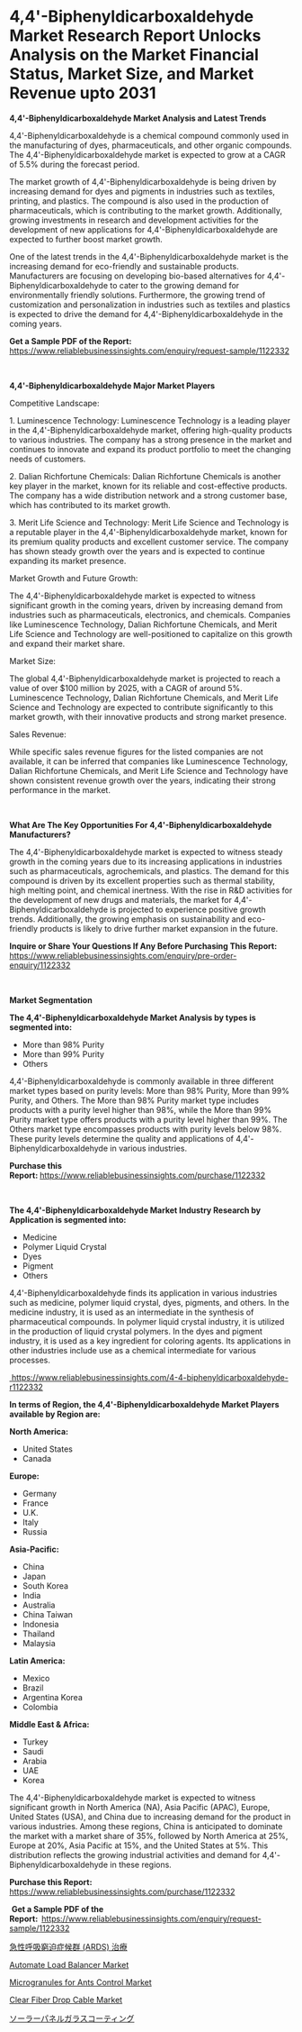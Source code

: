 <p><h1>4,4'-Biphenyldicarboxaldehyde Market Research Report Unlocks Analysis on the Market Financial Status, Market Size, and Market Revenue upto 2031</h1></p><p><strong>4,4'-Biphenyldicarboxaldehyde Market Analysis and Latest Trends</strong></p>
<p><p>4,4'-Biphenyldicarboxaldehyde is a chemical compound commonly used in the manufacturing of dyes, pharmaceuticals, and other organic compounds. The 4,4'-Biphenyldicarboxaldehyde market is expected to grow at a CAGR of 5.5% during the forecast period. </p><p>The market growth of 4,4'-Biphenyldicarboxaldehyde is being driven by increasing demand for dyes and pigments in industries such as textiles, printing, and plastics. The compound is also used in the production of pharmaceuticals, which is contributing to the market growth. Additionally, growing investments in research and development activities for the development of new applications for 4,4'-Biphenyldicarboxaldehyde are expected to further boost market growth.</p><p>One of the latest trends in the 4,4'-Biphenyldicarboxaldehyde market is the increasing demand for eco-friendly and sustainable products. Manufacturers are focusing on developing bio-based alternatives for 4,4'-Biphenyldicarboxaldehyde to cater to the growing demand for environmentally friendly solutions. Furthermore, the growing trend of customization and personalization in industries such as textiles and plastics is expected to drive the demand for 4,4'-Biphenyldicarboxaldehyde in the coming years.</p></p>
<p><strong>Get a Sample PDF of the Report:&nbsp;</strong> <a href="https://www.reliablebusinessinsights.com/enquiry/request-sample/1122332">https://www.reliablebusinessinsights.com/enquiry/request-sample/1122332</a></p>
<p>&nbsp;</p>
<p><strong>4,4'-Biphenyldicarboxaldehyde Major Market Players</strong></p>
<p><p>Competitive Landscape:</p><p>1. Luminescence Technology: Luminescence Technology is a leading player in the 4,4'-Biphenyldicarboxaldehyde market, offering high-quality products to various industries. The company has a strong presence in the market and continues to innovate and expand its product portfolio to meet the changing needs of customers.</p><p>2. Dalian Richfortune Chemicals: Dalian Richfortune Chemicals is another key player in the market, known for its reliable and cost-effective products. The company has a wide distribution network and a strong customer base, which has contributed to its market growth.</p><p>3. Merit Life Science and Technology: Merit Life Science and Technology is a reputable player in the 4,4'-Biphenyldicarboxaldehyde market, known for its premium quality products and excellent customer service. The company has shown steady growth over the years and is expected to continue expanding its market presence.</p><p>Market Growth and Future Growth:</p><p>The 4,4'-Biphenyldicarboxaldehyde market is expected to witness significant growth in the coming years, driven by increasing demand from industries such as pharmaceuticals, electronics, and chemicals. Companies like Luminescence Technology, Dalian Richfortune Chemicals, and Merit Life Science and Technology are well-positioned to capitalize on this growth and expand their market share.</p><p>Market Size:</p><p>The global 4,4'-Biphenyldicarboxaldehyde market is projected to reach a value of over $100 million by 2025, with a CAGR of around 5%. Luminescence Technology, Dalian Richfortune Chemicals, and Merit Life Science and Technology are expected to contribute significantly to this market growth, with their innovative products and strong market presence.</p><p>Sales Revenue:</p><p>While specific sales revenue figures for the listed companies are not available, it can be inferred that companies like Luminescence Technology, Dalian Richfortune Chemicals, and Merit Life Science and Technology have shown consistent revenue growth over the years, indicating their strong performance in the market.</p></p>
<p>&nbsp;</p>
<p><strong>What Are The Key Opportunities For 4,4'-Biphenyldicarboxaldehyde Manufacturers?</strong></p>
<p><p>The 4,4'-Biphenyldicarboxaldehyde market is expected to witness steady growth in the coming years due to its increasing applications in industries such as pharmaceuticals, agrochemicals, and plastics. The demand for this compound is driven by its excellent properties such as thermal stability, high melting point, and chemical inertness. With the rise in R&D activities for the development of new drugs and materials, the market for 4,4'-Biphenyldicarboxaldehyde is projected to experience positive growth trends. Additionally, the growing emphasis on sustainability and eco-friendly products is likely to drive further market expansion in the future.</p></p>
<p><strong>Inquire or Share Your Questions If Any Before Purchasing This Report:</strong> <a href="https://www.reliablebusinessinsights.com/enquiry/pre-order-enquiry/1122332">https://www.reliablebusinessinsights.com/enquiry/pre-order-enquiry/1122332</a></p>
<p>&nbsp;</p>
<p><strong>Market Segmentation</strong></p>
<p><strong>The 4,4'-Biphenyldicarboxaldehyde Market Analysis by types is segmented into:</strong></p>
<p><ul><li>More than 98% Purity</li><li>More than 99% Purity</li><li>Others</li></ul></p>
<p><p>4,4'-Biphenyldicarboxaldehyde is commonly available in three different market types based on purity levels: More than 98% Purity, More than 99% Purity, and Others. The More than 98% Purity market type includes products with a purity level higher than 98%, while the More than 99% Purity market type offers products with a purity level higher than 99%. The Others market type encompasses products with purity levels below 98%. These purity levels determine the quality and applications of 4,4'-Biphenyldicarboxaldehyde in various industries.</p></p>
<p><strong>Purchase this Report:&nbsp;</strong><a href="https://www.reliablebusinessinsights.com/purchase/1122332">https://www.reliablebusinessinsights.com/purchase/1122332</a></p>
<p>&nbsp;</p>
<p><strong>The 4,4'-Biphenyldicarboxaldehyde Market Industry Research by Application is segmented into:</strong></p>
<p><ul><li>Medicine</li><li>Polymer Liquid Crystal</li><li>Dyes</li><li>Pigment</li><li>Others</li></ul></p>
<p><p>4,4'-Biphenyldicarboxaldehyde finds its application in various industries such as medicine, polymer liquid crystal, dyes, pigments, and others. In the medicine industry, it is used as an intermediate in the synthesis of pharmaceutical compounds. In polymer liquid crystal industry, it is utilized in the production of liquid crystal polymers. In the dyes and pigment industry, it is used as a key ingredient for coloring agents. Its applications in other industries include use as a chemical intermediate for various processes.</p></p>
<p><a href="https://www.reliablebusinessinsights.com/4-4-biphenyldicarboxaldehyde-r1122332">&nbsp;https://www.reliablebusinessinsights.com/4-4-biphenyldicarboxaldehyde-r1122332</a></p>
<p><strong>In terms of Region, the 4,4'-Biphenyldicarboxaldehyde Market Players available by Region are:</strong></p>
<p>
    <p> <strong> North America: </strong>
        <ul>
            <li>United States</li>
            <li>Canada</li>
        </ul>
        </p> 
    <p> <strong> Europe: </strong>
        <ul>
            <li>Germany</li>
            <li>France</li>
            <li>U.K.</li>
            <li>Italy</li>
            <li>Russia</li>
        </ul>
        </p> 
    <p> <strong> Asia-Pacific: </strong>
        <ul>
            <li>China</li>
            <li>Japan</li>
            <li>South Korea</li>
            <li>India</li>
            <li>Australia</li>
            <li>China Taiwan</li>
            <li>Indonesia</li>
            <li>Thailand</li>
            <li>Malaysia</li>
        </ul>
        </p> 
    <p> <strong> Latin America: </strong>
        <ul>
            <li>Mexico</li>
            <li>Brazil</li>
            <li>Argentina Korea</li>
            <li>Colombia</li>
        </ul>
        </p> 
    <p> <strong> Middle East & Africa: </strong>
        <ul>
            <li>Turkey</li>
            <li>Saudi</li>
            <li>Arabia</li>
            <li>UAE</li>
            <li>Korea</li>
        </ul>
    </p>
    </p>
<p><p>The 4,4'-Biphenyldicarboxaldehyde market is expected to witness significant growth in North America (NA), Asia Pacific (APAC), Europe, United States (USA), and China due to increasing demand for the product in various industries. Among these regions, China is anticipated to dominate the market with a market share of 35%, followed by North America at 25%, Europe at 20%, Asia Pacific at 15%, and the United States at 5%. This distribution reflects the growing industrial activities and demand for 4,4'-Biphenyldicarboxaldehyde in these regions.</p></p>
<p><strong>Purchase this Report: </strong><a href="https://www.reliablebusinessinsights.com/purchase/1122332">https://www.reliablebusinessinsights.com/purchase/1122332</a></p>
<p>&nbsp;<strong>Get a Sample PDF of the Report:&nbsp;&nbsp;</strong><a href="https://www.reliablebusinessinsights.com/enquiry/request-sample/1122332">https://www.reliablebusinessinsights.com/enquiry/request-sample/1122332</a></p>
<p><strong></strong></p>
<p><p><a href="https://github.com/mm14022023/Market-Research-Report-List-1/blob/main/2186008119121.md">急性呼吸窮迫症候群 (ARDS) 治療</a></p><p><a href="https://issuu.com/reportprime-2/docs/automate-load-balancer-market-size-2030.pptx">Automate Load Balancer Market</a></p><p><a href="https://github.com/Krish2023na/Market-Research-Report-List-4/blob/main/microgranules-for-ants-control-market.md">Microgranules for Ants Control Market</a></p><p><a href="https://issuu.com/reportprime-2/docs/clear-fiber-drop-cable-market-size-2030.pptx">Clear Fiber Drop Cable Market</a></p><p><a href="https://github.com/NikitaBruen/Market-Research-Report-List-1/blob/main/4914127119122.md">ソーラーパネルガラスコーティング</a></p></p>